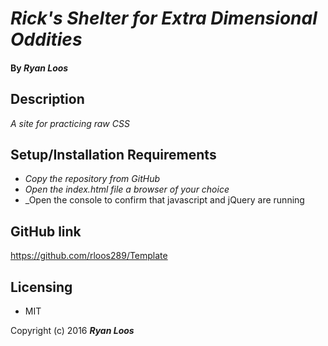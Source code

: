 # _Rick's Shelter for Extra Dimensional Oddities_

#### By _Ryan Loos_

## Description

_A site for practicing raw CSS_

## Setup/Installation Requirements

* _Copy the repository from GitHub_
* _Open the index.html file a browser of your choice_
* _Open the console to confirm that javascript and jQuery are running

## GitHub link
https://github.com/rloos289/Template

## Licensing

* MIT

Copyright (c) 2016 **_Ryan Loos_**
